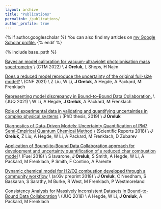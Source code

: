```yaml
---
layout: archive
title: "Publications"
permalink: /publications/
author_profile: true
---
```


{% if author.googlescholar %}
  You can also find my articles on <u><a href="{{author.googlescholar}}">my Google Scholar profile</a>.</u>
{% endif %}

{% include base_path %}

[Bayesian model calibration for vacuum-ultraviolet photoionisation mass spectrometry](https://www.tandfonline.com/doi/full/10.1080/13647830.2022.2030495) \\
(CTM 2022) \\
**J Oreluk**, L Sheps, H Najm
 
[Does a reduced model reproduce the uncertainty of the original full-size model?](https://www.sciencedirect.com/science/article/pii/S0010218020305381) \\
(CNF 2021) \\
Z Liu, W Li, **J Oreluk**, A Hegde, A Packard, M Frenklach

[Representing model discrepancy in Bound-to-Bound Data Collaboration.](https://epubs.siam.org/doi/abs/10.1137/19M1270185) \\
(JUQ 2021) \\
W Li, A Hegde, **J Oreluk**, A Packard, M Frenklach

[Role of experimental data in validating and quantifying uncertainties in complex physical systems](https://escholarship.org/uc/item/1x54331b) \\
(PhD thesis, 2019) \\
**J Oreluk**

[Diagnostics of Data-Driven Models: Uncertainty Quantification of PM7 Semi-Empirical Quantum Chemical Method](https://www.nature.com/articles/s41598-018-31677-y) \\
(Scientific Reports 2018) \\
**J Oreluk**, Z Liu, A Hegde, W Li, A Packard, M Frenklach, D Zubarev 

[Application of Bound-to-Bound Data Collaboration approach for development and uncertainty quantification of a reduced char combustion model](https://www.sciencedirect.com/science/article/pii/S0016236118309360) \\
(Fuel 2018) \\
S Iavarone, **J Oreluk**, S Smith, A Hegde, W Li, A Packard, M Frenklach, P Smith, F Contino, A Parente

[Dynamic chemical model for H2/O2 combustion developed through a community workflow](https://arxiv.org/abs/1801.10093) \\
(arXiv preprint 2018)  \\
**J Oreluk**, C Needham, S Baskaran, S Sarathy, M Burke, R West, M Frenklach, P Westmoreland

[Consistency Analysis for Massively Inconsistent Datasets in Bound-to-Bound Data Collaboration](https://epubs.siam.org/doi/10.1137/16M1110005) \\
(JUQ 2018) \\
A Hegde, W Li, **J Oreluk**, A Packard, M Frenklach
